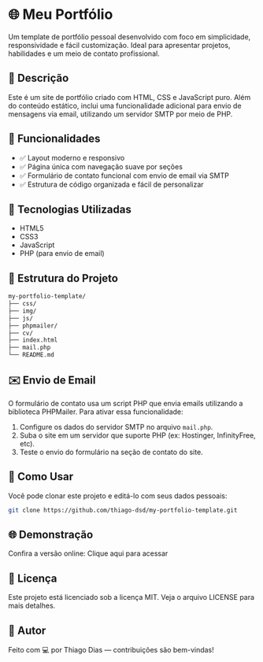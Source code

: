 # 🌐 Meu Portfólio

Um template de portfólio pessoal desenvolvido com foco em simplicidade, responsividade e fácil customização. Ideal para apresentar projetos, habilidades e um meio de contato profissional.

## 📄 Descrição

Este é um site de portfólio criado com HTML, CSS e JavaScript puro. Além do conteúdo estático, inclui uma funcionalidade adicional para envio de mensagens via email, utilizando um servidor SMTP por meio de PHP.

## 🚀 Funcionalidades

- ✅ Layout moderno e responsivo
- ✅ Página única com navegação suave por seções
- ✅ Formulário de contato funcional com envio de email via SMTP
- ✅ Estrutura de código organizada e fácil de personalizar

## 🧪 Tecnologias Utilizadas

- HTML5
- CSS3
- JavaScript
- PHP (para envio de email)

## 📁 Estrutura do Projeto

```bash
my-portfolio-template/
├── css/
├── img/
├── js/
├── phpmailer/
├── cv/
├── index.html
├── mail.php
└── README.md
```

## ✉️ Envio de Email

O formulário de contato usa um script PHP que envia emails utilizando a biblioteca PHPMailer. Para ativar essa funcionalidade:

1. Configure os dados do servidor SMTP no arquivo `mail.php`.
2. Suba o site em um servidor que suporte PHP (ex: Hostinger, InfinityFree, etc).
3. Teste o envio do formulário na seção de contato do site.

## 🔧 Como Usar

Você pode clonar este projeto e editá-lo com seus dados pessoais:

```bash
git clone https://github.com/thiago-dsd/my-portfolio-template.git
```

## 🌐 Demonstração

Confira a versão online: Clique aqui para acessar

## 🪪 Licença

Este projeto está licenciado sob a licença MIT. Veja o arquivo LICENSE para mais detalhes.

## 👤 Autor

Feito com 💻 por Thiago Dias — contribuições são bem-vindas!
